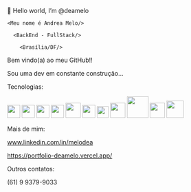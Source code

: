   👋 Hello world, I’m @deamelo 
  
    <Meu nome é Andrea Melo/>
  
      <BackEnd - FullStack/> 
  
        <Brasília/DF/>
  
  Bem vindo(a) ao meu GitHub!!
      
  Sou uma dev em constante construção... 
  
  Tecnologias:  
  
  <div>
  
  <img src="https://user-images.githubusercontent.com/87037732/184507875-ae82b19c-98c4-41c1-9234-8a2d01d63757.png" width="30px"/>
  <img src="https://user-images.githubusercontent.com/87037732/184508026-9af8b73a-8f27-4bc8-9a0c-3fc177a67088.jpg" width="30px"/> 
  <img src="https://user-images.githubusercontent.com/87037732/184507931-58bd7d0e-f0b0-47d1-8b72-01c59ba23078.svg" width="30px"/>
  <img src="https://user-images.githubusercontent.com/87037732/184507959-1e72f77c-2f50-49ab-8b1d-6cff0d476d87.png" width="30px"/>
  <img src="https://user-images.githubusercontent.com/87037732/184508541-162e632c-ccc9-44be-80b9-19b1c2d3865e.png" width="35px"/>
   
  <img src="https://user-images.githubusercontent.com/87037732/175788120-05484be1-f035-44a0-9bc5-cfcafa0cf819.png" width="30px"/>
  <img src="https://user-images.githubusercontent.com/87037732/175788498-9ec92fcd-8bc4-412e-abd3-c8729b8425c8.png" width="27px" />
  <img src="https://user-images.githubusercontent.com/87037732/175788524-7433e081-9f02-4906-b95d-a67266de3eab.png" width="35px" />
  <img src="https://user-images.githubusercontent.com/87037732/175788641-4ecdc27b-35c8-4b8f-8097-99d6373c29fc.svg" width="50px" />
  <img src="https://user-images.githubusercontent.com/87037732/215578536-170a8c80-43f3-4256-8823-083469d00a7e.svg" width="35px" />
  <img src="https://github.com/deamelo/deamelo/assets/87037732/2a388184-8982-4902-8ed2-f9913bfb6819.svg" width="40px" />

  
  
  </div>

  Mais de mim:
  
  www.linkedin.com/in/melodea
  
  https://portfolio-deamelo.vercel.app/
  
  Outros contatos:
  
  (61) 9 9379-9033


